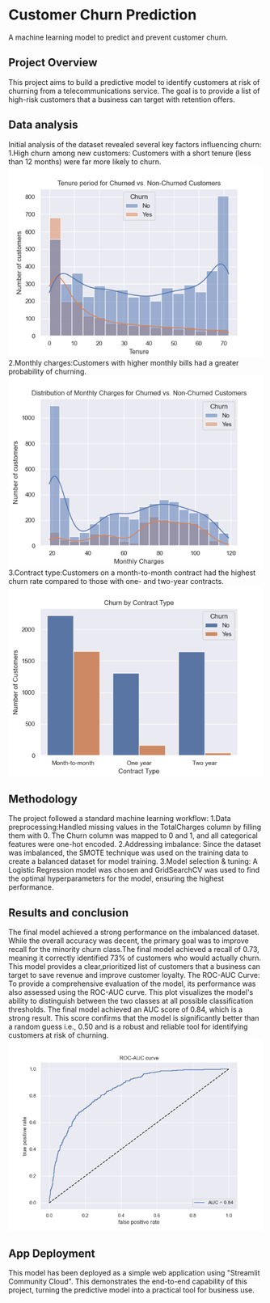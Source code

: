 # Customer Churn Prediction
A machine learning model to predict and prevent customer churn.

## Project Overview
This project aims to build a predictive model to identify customers at risk of churning from a telecommunications service. The goal is to provide a list of high-risk customers that a business can target with retention offers.

## Data analysis
Initial analysis of the dataset revealed several key factors influencing churn:
1.High churn among new customers: Customers with a short tenure (less than 12 months) were far more likely to churn.
![tenure distribution plot ](churning_based_on_tenure.png)
2.Monthly charges:Customers with higher monthly bills had a greater probability of churning.
![monthly charges distribution plot](churning_based_on_monthlyCharges.png)
3.Contract type:Customers on a month-to-month contract had the highest churn rate compared to those with one- and two-year contracts.
![contract ditribution plot](churning_based_on_contract.png)

## Methodology
The project followed a standard machine learning workflow:
1.Data preprocessing:Handled missing values in the TotalCharges column by filling them with 0. The Churn column was mapped to 0 and 1, and all categorical features were one-hot encoded.
2.Addressing imbalance: Since the dataset was imbalanced, the SMOTE technique was used on the training data to create a balanced dataset for model training.
3.Model selection & tuning: A Logistic Regression model was chosen and GridSearchCV was used to find the optimal hyperparameters for the model, ensuring the highest performance.

## Results and conclusion
The final model achieved a strong performance on the imbalanced dataset. While the overall accuracy was decent, the primary goal was to improve recall for the minority churn class.The final model achieved a recall of 0.73, meaning it correctly identified 73% of customers who would actually churn.
This model provides a clear,prioritized list of customers that a business can target to save revenue and improve customer loyalty.
The ROC-AUC Curve:
To provide a comprehensive evaluation of the model, its performance was also assessed using the ROC-AUC curve. This plot visualizes the model's ability to distinguish between the two classes at all possible classification thresholds.
The final model achieved an AUC score of 0.84, which is a strong result.
This score confirms that the model is significantly better than a random guess i.e., 0.50 and is a robust and reliable tool for identifying customers at risk of churning.
![ROC-AUC Curve](roc_auc_curve.png)

## App Deployment
This model has been deployed as a simple web application using "Streamlit Community Cloud".
This demonstrates the end-to-end capability of this project, turning the predictive model into a practical tool for business use.

